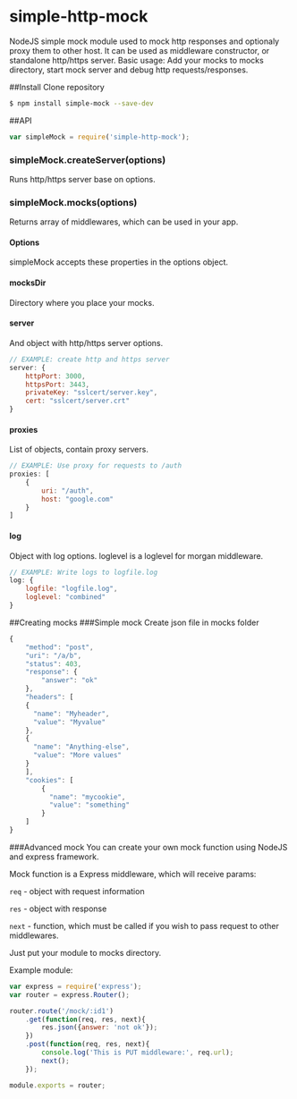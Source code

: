 # simple-http-mock
NodeJS simple mock module used to mock http responses and optionaly proxy them to other host.
It can be used as middleware constructor, or standalone http/https server.
Basic usage: Add your mocks to mocks directory, start mock server and debug http requests/responses.

##Install
Clone repository
```bash
$ npm install simple-mock --save-dev
```

##API
```js
var simpleMock = require('simple-http-mock');
```

### simpleMock.createServer(options)

Runs http/https server base on options.

### simpleMock.mocks(options)

Returns array of middlewares, which can be used in your app.

#### Options

simpleMock accepts these properties in the options object.

#### mocksDir

Directory where you place your mocks.

#### server

And object with http/https server options.

```js
// EXAMPLE: create http and https server
server: {
    httpPort: 3000,
    httpsPort: 3443,
    privateKey: "sslcert/server.key",
    cert: "sslcert/server.crt"
}
```

#### proxies

List of objects, contain proxy servers.

```js
// EXAMPLE: Use proxy for requests to /auth
proxies: [
    {
        uri: "/auth",
        host: "google.com"
    }
]
```

#### log

Object with log options. loglevel is a loglevel for morgan middleware.

```js
// EXAMPLE: Write logs to logfile.log
log: {
    logfile: "logfile.log",
    loglevel: "combined"
}
```

##Creating mocks
###Simple mock
Create json file in mocks folder
```js
{
    "method": "post",
    "uri": "/a/b",
    "status": 403,
    "response": {
        "answer": "ok"
    },
    "headers": [
    {
      "name": "Myheader",
      "value": "Myvalue"
    },
    {
      "name": "Anything-else",
      "value": "More values"
    }
    ],
    "cookies": [
        {
          "name": "mycookie",
          "value": "something"
        }
    ]
}
```
###Advanced mock
You can create your own mock function using NodeJS and express framework.

Mock function is a Express middleware, which will receive params:

`req` - object with request information

`res` - object with response

`next` - function, which must be called if you wish to pass request to other middlewares.

Just put your module to mocks directory.

Example module:

```js
var express = require('express');
var router = express.Router();

router.route('/mock/:id1')
    .get(function(req, res, next){
        res.json({answer: 'not ok'});
    })
    .post(function(req, res, next){
        console.log('This is PUT middleware:', req.url);
        next();
    });

module.exports = router;
```